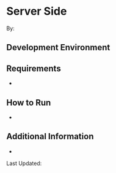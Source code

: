 # Server Side

By: 

## Development Environment



## Requirements

-

## How to Run

- 

## Additional Information

-


Last Updated:
